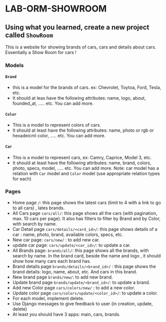 # LAB-ORM-SHOWROOM

## Using what you learned, create a new project called `ShowRoom`
This is a website for showing brands of cars, cars and details about cars. Essentially a Show Room for cars !

### Models
#### `Brand`
- this is a model for the brands of cars. ex: Chevrolet, Toytoa, Ford, Tesla, etc.
- It should at leas have the following attributes: name, logo, about, founded_at, ..... etc. You can add more.

#### `Color`
- This is a model to represent colors of cars.
- It should at least have the following attributes: name, photo or rgb or hexadeicml color, ..... etc. You can add more.

#### `Car`
- This is a model to represent cars, ex: Camry, Caprice, Model 3, etc.
- It should at least have the following attributes: name, brand, colors,  photo, specs, model, ..... etc. You can add more.
Note: car model has a relation with `Car` model and `Color` model (use appropriate relation types for each)


### Pages
- Home page `/`: this page shows the latest cars (limit to 4 with a link to go to all cars) , lates brands.
- All Cars page `cars/all/`: this page shows all the cars (with pagination, max. 10 cars per page). It also has filters to filter by Brand and by Color, with search by name.
- Car Detail page `cars/details/<card_id>/`: this page shows details of a car : name, photo, brand, available colors, specs, etc.
- New car page: `cars/new/` : to add new car.
- update car page: `cars/update/<car_id>/`: to update a car.
- All Brands page: `brands/all/`: this page shows all the brands, with search by name. In the brand card, beside the name and logo , it should show how many cars each brand has.
- Brand details page `brands/details/<brand_id>/` : this page shows the brand details: logo, name, about, etc. And cars in this brand.
- New brand page `brands/new/`: to add new brand.
- Update brand page `brands/update/<brand_id>/`: to update a brand.
- Add new Color page `cars/colors/new/` : to add a new color.
- Update color page `cars/colors/update/<color_id>/`: to update a color.
- For each model, implement delete.
- Use Django messages to give feedback to user (in creation, update, delete)
- At least you should have 3 apps: main, cars, brands.
